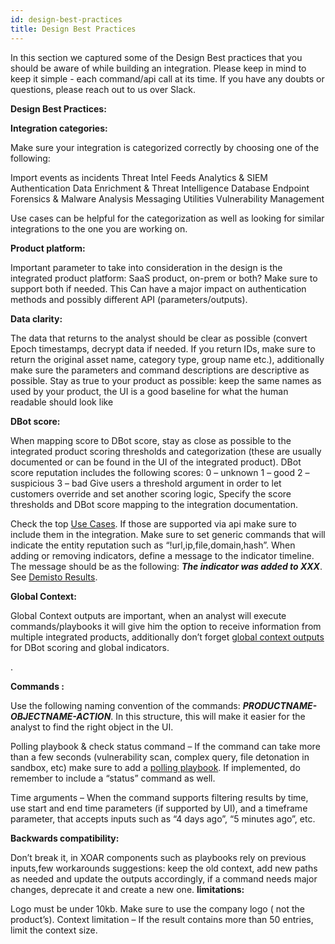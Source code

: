 ```yaml
---
id: design-best-practices
title: Design Best Practices
---
```


In this section we captured some of the Design Best practices that you should be aware of while building an integration.
Please keep in mind to keep it simple - each command/api call at its time.
If you have any doubts or questions, please reach out to us over Slack.
 
**Design Best Practices:**
 
**Integration categories:** 
 
Make sure your integration is categorized correctly by choosing one of the following:

Import events as incidents
Threat Intel Feeds
Analytics & SIEM
Authentication
Data Enrichment & Threat Intelligence
Database
Endpoint
Forensics & Malware Analysis
Messaging
Utilities
Vulnerability Management

Use cases can be helpful for the categorization as well as looking for similar integrations to the one you are working on.




**Product platform:**

Important parameter to take into consideration in the design is the integrated product platform: SaaS product, on-prem or both? Make sure to support both if needed. This Can have a major impact on authentication methods and possibly different API (parameters/outputs).


**Data clarity:**

The data that returns to the analyst should be clear as possible (convert Epoch timestamps, decrypt data if needed. If you return IDs, make sure to return the original asset name, category type, group name etc.), additionally make sure the parameters and command descriptions are descriptive as possible.
Stay as true to your product as possible: keep the same names as used by your product, the UI is a good baseline for what the human readable should look like



**DBot score:**

When mapping score to DBot score, stay as close as possible to the integrated product scoring thresholds and categorization (these are usually documented or can be found in the UI  of the integrated product). DBot score reputation includes the following scores:
0 – unknown
1 – good
2 – suspicious
3 – bad
Give users a threshold argument in order to let customers override and set another scoring logic, Specify the score thresholds and DBot score mapping to the integration documentation.

Check the top [Use Cases](https://xsoar.pan.dev/docs/concepts/use-cases). If those are supported via api make sure to include them in the integration.
Make sure to set generic commands that will indicate the entity reputation such as “!url,ip,file,domain,hash”.
When adding or removing indicators, define a message to the indicator timeline. The message should be as the following: ***The indicator was added to XXX***. See [Demisto Results](https://xsoar.pan.dev/docs/integrations/code-conventions#deprecated---demistoresults).



**Global Context:**

Global Context outputs are important, when an analyst will execute commands/playbooks it will give him the option to receive information from multiple integrated products, additionally don’t forget [global context outputs](https://xsoar.pan.dev/docs/integrations/code-conventions#deprecated---demistoresults) for DBot scoring and global indicators.



.

**Commands :**

Use the following naming convention of the commands: ***PRODUCTNAME-OBJECTNAME-ACTION***. In this structure, this will make it easier for the analyst to find the right object in the UI.

Polling playbook & check status command – If the command can take more than a few seconds (vulnerability scan, complex query, file detonation in sandbox, etc) make sure to add a [polling playbook](https://xsoar.pan.dev/docs/playbooks/generic-polling). If implemented, do remember to include a “status” command as well.

Time arguments – When the command supports filtering results by time, use start and end time parameters (if supported by UI), and a timeframe parameter, that accepts inputs such as “4 days ago”, “5 minutes ago”, etc.



**Backwards compatibility:**

Don’t break it, in XOAR components such as playbooks rely on previous inputs,few workarounds suggestions: keep the old context, add new paths as needed and update the outputs accordingly, if a command needs major changes, deprecate it and create a new one.
**limitations:**

Logo must be under 10kb. Make sure to use the company logo ( not the product’s).
Context limitation – If the result contains more than 50 entries, limit the context size.


